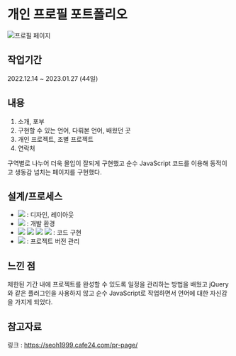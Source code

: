 # 개인 프로필 포트폴리오

![프로필 페이지](https://user-images.githubusercontent.com/97536033/214981045-7681d6f3-c933-4988-97be-60d5d94bbf80.gif)

## 작업기간

2022.12.14 ~ 2023.01.27 (44일)

## 내용
1. 소개, 포부
2. 구현할 수 있는 언어, 다뤄본 언어, 배웠던 곳
3. 개인 프로젝트, 조별 프로젝트
4. 연락처

구역별로 나누어 더욱 몰입이 잘되게 구현했고 순수 JavaScript 코드를 이용해 동적이고 생동감 넘치는 페이지를 구현했다. 

## 설계/프로세스

- <img src="https://img.shields.io/badge/Photoshop-001834?style=for-the-badge&logo=Adobe Photoshop&logoColor=#00A9FF"> : 디자인, 레이아웃
- <img src="https://img.shields.io/badge/Visual Studio Code-58A6FF?style=for-the-badge&logo=Visual Studio Code&logoColor=#00A9FF"> : 개발 환경
- <img src="https://img.shields.io/badge/html5-E34F26?style=for-the-badge&logo=html5&logoColor=white"> <img src="https://img.shields.io/badge/css-1572B6?style=for-the-badge&logo=css3&logoColor=white"> <img src="https://img.shields.io/badge/sass-CC6699?style=for-the-badge&logo=sass&logoColor=white"> <img src="https://img.shields.io/badge/javascript-F7DF1E?style=for-the-badge&logo=javascript&logoColor=black">  : 코드 구현
- <img src="https://img.shields.io/badge/github-181717?style=for-the-badge&logo=github&logoColor=white"> : 프로젝트 버전 관리

## 느낀 점
제한된 기간 내에 프로젝트를 완성할 수 있도록 일정을 관리하는 방법을 배웠고 jQuery와 같은 플러그인을 사용하지 않고 순수 JavaScript로 작업하면서 언어에 대한 자신감을 가지게 되었다.

## 참고자료
링크 : https://seoh1999.cafe24.com/pr-page/
